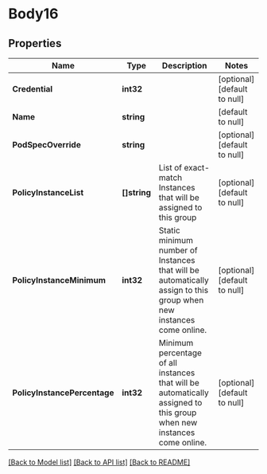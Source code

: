 # Body16

## Properties
Name | Type | Description | Notes
------------ | ------------- | ------------- | -------------
**Credential** | **int32** |  | [optional] [default to null]
**Name** | **string** |  | [default to null]
**PodSpecOverride** | **string** |  | [optional] [default to null]
**PolicyInstanceList** | **[]string** | List of exact-match Instances that will be assigned to this group | [optional] [default to null]
**PolicyInstanceMinimum** | **int32** | Static minimum number of Instances that will be automatically assign to this group when new instances come online. | [optional] [default to null]
**PolicyInstancePercentage** | **int32** | Minimum percentage of all instances that will be automatically assigned to this group when new instances come online. | [optional] [default to null]

[[Back to Model list]](../README.md#documentation-for-models) [[Back to API list]](../README.md#documentation-for-api-endpoints) [[Back to README]](../README.md)

